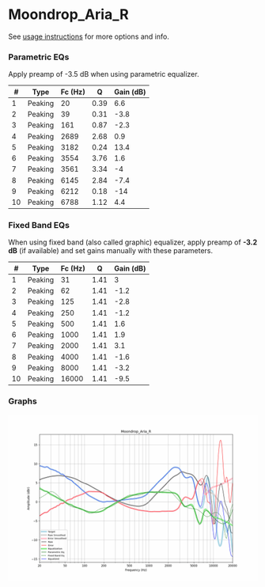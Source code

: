 # Moondrop_Aria_R
See [usage instructions](https://github.com/jaakkopasanen/AutoEq#usage) for more options and info.

### Parametric EQs
Apply preamp of -3.5 dB when using parametric equalizer.

|   # | Type    |   Fc (Hz) |    Q |   Gain (dB) |
|-----|---------|-----------|------|-------------|
|   1 | Peaking |        20 | 0.39 |         6.6 |
|   2 | Peaking |        39 | 0.31 |        -3.8 |
|   3 | Peaking |       161 | 0.87 |        -2.3 |
|   4 | Peaking |      2689 | 2.68 |         0.9 |
|   5 | Peaking |      3182 | 0.24 |        13.4 |
|   6 | Peaking |      3554 | 3.76 |         1.6 |
|   7 | Peaking |      3561 | 3.34 |        -4   |
|   8 | Peaking |      6145 | 2.84 |        -7.4 |
|   9 | Peaking |      6212 | 0.18 |       -14   |
|  10 | Peaking |      6788 | 1.12 |         4.4 |

### Fixed Band EQs
When using fixed band (also called graphic) equalizer, apply preamp of **-3.2 dB** (if available) and set gains manually with these parameters.

|   # | Type    |   Fc (Hz) |    Q |   Gain (dB) |
|-----|---------|-----------|------|-------------|
|   1 | Peaking |        31 | 1.41 |         3   |
|   2 | Peaking |        62 | 1.41 |        -1.2 |
|   3 | Peaking |       125 | 1.41 |        -2.8 |
|   4 | Peaking |       250 | 1.41 |        -1.2 |
|   5 | Peaking |       500 | 1.41 |         1.6 |
|   6 | Peaking |      1000 | 1.41 |         1.9 |
|   7 | Peaking |      2000 | 1.41 |         3.1 |
|   8 | Peaking |      4000 | 1.41 |        -1.6 |
|   9 | Peaking |      8000 | 1.41 |        -3.2 |
|  10 | Peaking |     16000 | 1.41 |        -9.5 |

### Graphs
![](./Moondrop_Aria_R.png)
